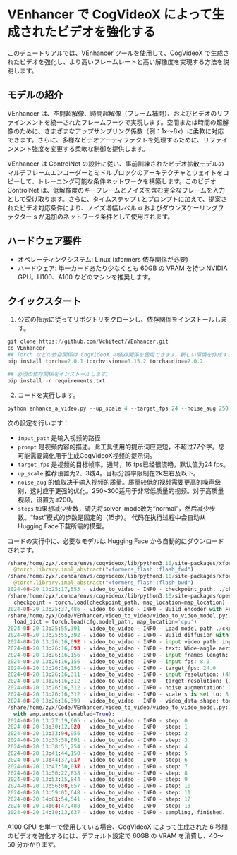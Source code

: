 
# VEnhancer で CogVideoX によって生成されたビデオを強化する

このチュートリアルでは、VEnhancer ツールを使用して、CogVideoX で生成されたビデオを強化し、より高いフレームレートと高い解像度を実現する方法を説明します。

## モデルの紹介

VEnhancer は、空間超解像、時間超解像（フレーム補間）、およびビデオのリファインメントを統一されたフレームワークで実現します。空間または時間の超解像のために、さまざまなアップサンプリング係数（例：1x〜8x）に柔軟に対応できます。さらに、多様なビデオアーティファクトを処理するために、リファインメント強度を変更する柔軟な制御を提供します。

VEnhancer は ControlNet の設計に従い、事前訓練されたビデオ拡散モデルのマルチフレームエンコーダーとミドルブロックのアーキテクチャとウェイトをコピーして、トレーニング可能な条件ネットワークを構築します。このビデオ ControlNet は、低解像度のキーフレームとノイズを含む完全なフレームを入力として受け取ります。さらに、タイムステップ t とプロンプトに加えて、提案されたビデオ対応条件により、ノイズ増幅レベル σ およびダウンスケーリングファクター s が追加のネットワーク条件として使用されます。

## ハードウェア要件

+ オペレーティングシステム: Linux (xformers 依存関係が必要)
+ ハードウェア: 単一カードあたり少なくとも 60GB の VRAM を持つ NVIDIA GPU。H100、A100 などのマシンを推奨します。

## クイックスタート

1. 公式の指示に従ってリポジトリをクローンし、依存関係をインストールします。

```py
git clone https://github.com/Vchitect/VEnhancer.git
cd VEnhancer
## Torch などの依存関係は CogVideoX の依存関係を使用できます。新しい環境を作成する必要がある場合は、以下のコマンドを使用してください。
pip install torch==2.0.1 torchvision==0.15.2 torchaudio==2.0.2

## 必須の依存関係をインストールします。
pip install -r requirements.txt
```

2. コードを実行します。

```py
python enhance_a_video.py --up_scale 4 --target_fps 24 --noise_aug 250 --solver_mode 'fast' --steps 15 --input_path inputs/000000.mp4 --prompt 'Wide-angle aerial shot at dawn, soft morning light casting long shadows, an elderly man walking his dog through a quiet, foggy park, trees and benches in the background, peaceful and serene atmosphere' --save_dir 'results/'
```

次の設定を行います：

- `input_path` 是输入视频的路径
- `prompt` 是视频内容的描述。此工具使用的提示词应更短，不超过77个字。您可能需要简化用于生成CogVideoX视频的提示词。
- `target_fps` 是视频的目标帧率。通常，16 fps已经很流畅，默认值为24 fps。
- `up_scale` 推荐设置为2、3或4。目标分辨率限制在2k左右及以下。
- `noise_aug` 的值取决于输入视频的质量。质量较低的视频需要更高的噪声级别，这对应于更强的优化。250~300适用于非常低质量的视频。对于高质量视频，设置为≤200。
- `steps` 如果想减少步数，请先将solver_mode改为“normal”，然后减少步数。“fast”模式的步数是固定的（15步）。
  代码在执行过程中会自动从Hugging Face下载所需的模型。

コードの実行中に、必要なモデルは Hugging Face から自動的にダウンロードされます。

```py
/share/home/zyx/.conda/envs/cogvideox/lib/python3.10/site-packages/xformers/ops/fmha/flash.py:211: FutureWarning: `torch.library.impl_abstract` was renamed to `torch.library.register_fake`. Please use that instead; we will remove `torch.library.impl_abstract` in a future version of PyTorch.
  @torch.library.impl_abstract("xformers_flash::flash_fwd")
/share/home/zyx/.conda/envs/cogvideox/lib/python3.10/site-packages/xformers/ops/fmha/flash.py:344: FutureWarning: `torch.library.impl_abstract` was renamed to `torch.library.register_fake`. Please use that instead; we will remove `torch.library.impl_abstract` in a future version of PyTorch.
  @torch.library.impl_abstract("xformers_flash::flash_bwd")
2024-08-20 13:25:17,553 - video_to_video - INFO - checkpoint_path: ./ckpts/venhancer_paper.pt
/share/home/zyx/.conda/envs/cogvideox/lib/python3.10/site-packages/open_clip/factory.py:88: FutureWarning: You are using `torch.load` with `weights_only=False` (the current default value), which uses the default pickle module implicitly. It is possible to construct malicious pickle data which will execute arbitrary code during unpickling (See https://github.com/pytorch/pytorch/blob/main/SECURITY.md#untrusted-models for more details). In a future release, the default value for `weights_only` will be flipped to `True`. This limits the functions that could be executed during unpickling. Arbitrary objects will no longer be allowed to be loaded via this mode unless they are explicitly allowlisted by the user via `torch.serialization.add_safe_globals`. We recommend you start setting `weights_only=True` for any use case where you don't have full control of the loaded file. Please open an issue on GitHub for any issues related to this experimental feature.
  checkpoint = torch.load(checkpoint_path, map_location=map_location)
2024-08-20 13:25:37,486 - video_to_video - INFO - Build encoder with FrozenOpenCLIPEmbedder
/share/home/zyx/Code/VEnhancer/video_to_video/video_to_video_model.py:35: FutureWarning: You are using `torch.load` with `weights_only=False` (the current default value), which uses the default pickle module implicitly. It is possible to construct malicious pickle data which will execute arbitrary code during unpickling (See https://github.com/pytorch/pytorch/blob/main/SECURITY.md#untrusted-models for more details). In a future release, the default value for `weights_only` will be flipped to `True`. This limits the functions that could be executed during unpickling. Arbitrary objects will no longer be allowed to be loaded via this mode unless they are explicitly allowlisted by the user via `torch.serialization.add_safe_globals`. We recommend you start setting `weights_only=True` for any use case where you don't have full control of the loaded file. Please open an issue on GitHub for any issues related to this experimental feature.
  load_dict = torch.load(cfg.model_path, map_location='cpu')
2024-08-20 13:25:55,391 - video_to_video - INFO - Load model path ./ckpts/venhancer_paper.pt, with local status <All keys matched successfully>
2024-08-20 13:25:55,392 - video_to_video - INFO - Build diffusion with GaussianDiffusion
2024-08-20 13:26:16,092 - video_to_video - INFO - input video path: inputs/000000.mp4
2024-08-20 13:26:16,093 - video_to_video - INFO - text: Wide-angle aerial shot at dawn,soft morning light casting long shadows,an elderly man walking his dog through a quiet,foggy park,trees and benches in the background,peaceful and serene atmosphere
2024-08-20 13:26:16,156 - video_to_video - INFO - input frames length: 49
2024-08-20 13:26:16,156 - video_to_video - INFO - input fps: 8.0
2024-08-20 13:26:16,156 - video_to_video - INFO - target_fps: 24.0
2024-08-20 13:26:16,311 - video_to_video - INFO - input resolution: (480, 720)
2024-08-20 13:26:16,312 - video_to_video - INFO - target resolution: (1320, 1982)
2024-08-20 13:26:16,312 - video_to_video - INFO - noise augmentation: 250
2024-08-20 13:26:16,312 - video_to_video - INFO - scale s is set to: 8
2024-08-20 13:26:16,399 - video_to_video - INFO - video_data shape: torch.Size([145, 3, 1320, 1982])
/share/home/zyx/Code/VEnhancer/video_to_video/video_to_video_model.py:108: FutureWarning: `torch.cuda.amp.autocast(args...)` is deprecated. Please use `torch.amp.autocast('cuda', args...)` instead.
  with amp.autocast(enabled=True):
2024-08-20 13:27:19,605 - video_to_video - INFO - step: 0
2024-08-20 13:30:12,020 - video_to_video - INFO - step: 1
2024-08-20 13:33:04,956 - video_to_video - INFO - step: 2
2024-08-20 13:35:58,691 - video_to_video - INFO - step: 3
2024-08-20 13:38:51,254 - video_to_video - INFO - step: 4
2024-08-20 13:41:44,150 - video_to_video - INFO - step: 5
2024-08-20 13:44:37,017 - video_to_video - INFO - step: 6
2024-08-20 13:47:30,037 - video_to_video - INFO - step: 7
2024-08-20 13:50:22,838 - video_to_video - INFO - step: 8
2024-08-20 13:53:15,844 - video_to_video - INFO - step: 9
2024-08-20 13:56:08,657 - video_to_video - INFO - step: 10
2024-08-20 13:59:01,648 - video_to_video - INFO - step: 11
2024-08-20 14:01:54,541 - video_to_video - INFO - step: 12
2024-08-20 14:04:47,488 - video_to_video - INFO - step: 13
2024-08-20 14:10:13,637 - video_to_video - INFO - sampling, finished.

```

A100 GPU を単一で使用している場合、CogVideoX によって生成された 6 秒間のビデオを強化するには、デフォルト設定で 60GB の VRAM を消費し、40〜50 分かかります。
